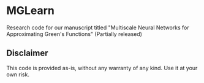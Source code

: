 # MGLearn 

Research code for our manuscript titled "Multiscale Neural Networks for Approximating Green's Functions" (Partially released)

## Disclaimer

This code is provided as-is, without any warranty of any kind. Use it at your own risk.
